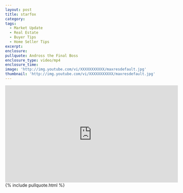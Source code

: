 ```yaml
---
layout: post
title: starfox
category:
tags:
  - Market Update
  - Real Estate
  - Buyer Tips
  - Home Seller Tips
excerpt:
enclosure:
pullquote: Andross the Final Boss
enclosure_type: video/mp4
enclosure_time:
image: 'http://img.youtube.com/vi/XXXXXXXXXXX/maxresdefault.jpg'
thumbnail: 'http://img.youtube.com/vi/XXXXXXXXXXX/maxresdefault.jpg'
---
```

<iframe width="560" height="315" src="https://www.youtube.com/embed/7givDDI-jhg" frameborder="0" allowfullscreen></iframe>
{% include pullquote.html %}
